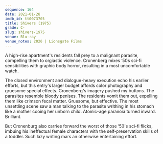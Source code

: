 ```yaml
---
sequence: 164
date: 2021-01-28
imdb_id: tt0073705
title: Shivers (1975)
grade: C-
slug: shivers-1975
venue: Blu-ray
venue_notes: 2020 | Lionsgate Films
---
```


A high-rise apartment's residents fall prey to a malignant parasite, compelling them to orgiastic violence. Cronenberg mixes ‘50s sci-fi sensibilities with graphic body horror, resulting in a most uncomfortable watch.

<!-- end -->

The closed environment and dialogue-heavy execution echo his earlier efforts, but this entry's larger budget affords color photography and gruesome special effects. Cronenberg's imagery pushed my buttons. The parasites resemble bloody penises. The residents vomit them out, expelling them like crimson fecal matter. Gruesome, but effective. The most unsettling scene saw a man talking to the parasite writhing in his stomach like a mother cooing her unborn child. Atomic-age paranoia turned inward. Brilliant.

But Cronenburg also carries forward the worst of those ‘50's sci-fi flicks, imbuing his ineffectual female characters with the self-preservation skills of a toddler. Such lazy writing mars an otherwise entertaining effort.
